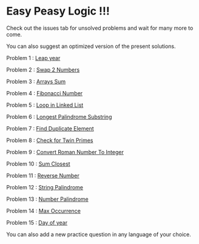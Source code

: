# Easy Peasy Logic !!!
Check out the issues tab for unsolved problems and wait for many more to come.

You can also suggest an optimized version of the present solutions.

Problem 1 : [Leap year](./leapyear.cpp)

Problem 2 : [Swap 2 Numbers](./swapnumbers.cpp)

Problem 3 : [Arrays Sum](./arrays.cpp)

Problem 4 : [Fibonacci Number](./Fibonacci_Number.cpp)

Problem 5 : [Loop in Linked List](./loopInLL.cpp)

Problem 6 : [Longest Palindrome Substring](./LongestPalindromicSubstring.cpp)

Problem 7 : [Find Duplicate Element](./FindDuplicate.java)

Problem 8 : [Check for Twin Primes](./TwinPrimeCheck.java)

Problem 9 : [Convert Roman Number To Integer](./RomanToInteger.java)

Problem 10 : [Sum Closest](./SumClosest.java)

Problem 11 : [Reverse Number](./ReverseNumber.java)

Problem 12 : [String Palindrome](./StringPalindrome.java)

Problem 13 : [Number Palindrome](./NumberPalindrome.java)

Problem 14 : [Max Occurrence](./MaxOccurrence.java)

Problem 15 : [Day of year](./DayOfYear.java)

You can also add a new practice question in any language of your choice.
